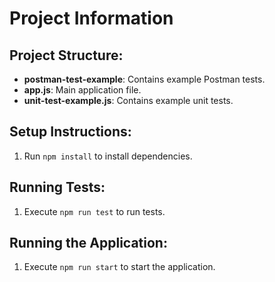 # Project Information

## Project Structure:
- **postman-test-example**: Contains example Postman tests.
- **app.js**: Main application file.
- **unit-test-example.js**: Contains example unit tests.

## Setup Instructions:
1. Run `npm install` to install dependencies.

## Running Tests:
1. Execute `npm run test` to run tests.

## Running the Application:
1. Execute `npm run start` to start the application.
